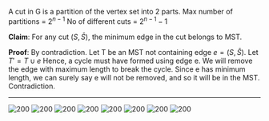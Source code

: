 A cut in G is a partition of the vertex set into 2 parts.
Max number of partitions = $2^{n-1}$
No of different cuts = $2^{n-1}-1$

**Claim**: 
For any cut $(S,\bar{S})$, the minimum edge in the cut belongs to MST.

**Proof**: 
By contradiction.
Let T be an MST not containing edge $e=(S,\bar{S})$. 
Let $T' = T \cup e$
Hence, a cycle must have formed using edge e.
We will remove the edge with maximum length to break the cycle.
Since e has minimum length, we can surely say e will not be removed, and so it will be in the MST.
Contradiction.

---
![200](https://i.imgur.com/hSojAUH.png)
![200](https://i.imgur.com/CyhVrzF.png)
![200](https://i.imgur.com/hrr46Ew.png)
![200](https://i.imgur.com/X1zlyoH.png)
![200](https://i.imgur.com/pAd7VIN.png)
![200](https://i.imgur.com/xjHP8QZ.png)
![200](https://i.imgur.com/Lxx5a7d.png)
![200](https://i.imgur.com/z6V8Z5m.png)
 